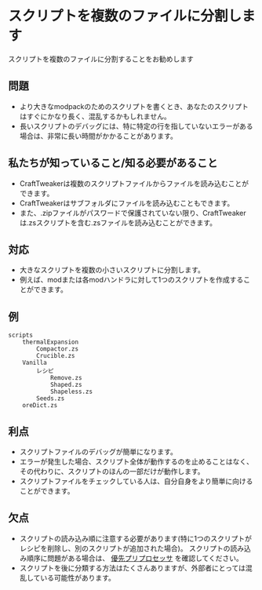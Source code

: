 # スクリプトを複数のファイルに分割します

スクリプトを複数のファイルに分割することをお勧めします

## 問題

- より大きなmodpackのためのスクリプトを書くとき、あなたのスクリプトはすぐにかなり長く、混乱するかもしれません。
- 長いスクリプトのデバッグには、特に特定の行を指していないエラーがある場合は、非常に長い時間がかかることがあります。

## 私たちが知っていること/知る必要があること

- CraftTweakerは複数のスクリプトファイルからファイルを読み込むことができます。
- CraftTweakerはサブフォルダにファイルを読み込むこともできます。
- また、.zipファイルがパスワードで保護されていない限り、CraftTweakerは.zsスクリプトを含む.zsファイルを読み込むことができます。

## 対応

- 大きなスクリプトを複数の小さいスクリプトに分割します。
- 例えば、modまたは各modハンドラに対して1つのスクリプトを作成することができます。

## 例

```zenscript
scripts
    thermalExpansion
        Compactor.zs
        Crucible.zs
    Vanilla
        レシピ
            Remove.zs
            Shaped.zs
            Shapeless.zs
        Seeds.zs
    oreDict.zs
```

## 利点

- スクリプトファイルのデバッグが簡単になります。
- エラーが発生した場合、スクリプト全体が動作するのを止めることはなく、その代わりに、スクリプトのほんの一部だけが動作します。
- スクリプトファイルをチェックしている人は、自分自身をより簡単に向けることができます。

## 欠点

- スクリプトの読み込み順に注意する必要があります(特に1つのスクリプトがレシピを削除し、別のスクリプトが追加された場合)。 スクリプトの読み込み順序に問題がある場合は、 [優先プリプロセッサ](/AdvancedFunctions/Preprocessors/PriorityPreprocessor/) を確認してください。
- スクリプトを後に分類する方法はたくさんありますが、外部者にとっては混乱している可能性があります。